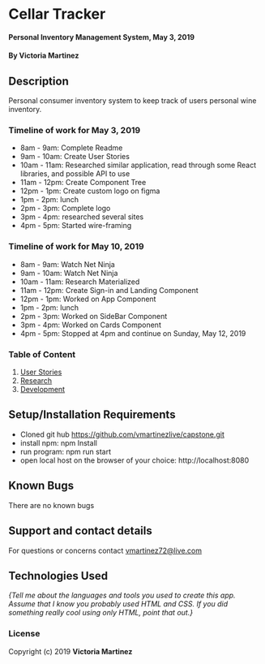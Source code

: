 # Cellar Tracker

#### Personal Inventory Management System, May 3, 2019

#### By Victoria Martinez

## Description

Personal consumer inventory system to keep track of users personal wine inventory.  

### Timeline of work for May 3, 2019
* 8am - 9am: Complete Readme
* 9am - 10am: Create User Stories
* 10am - 11am: Researched similar application, read through some React libraries, and possible API to use
* 11am - 12pm: Create Component Tree
* 12pm - 1pm: Create custom logo on figma
* 1pm - 2pm: lunch
* 2pm - 3pm: Complete logo
* 3pm - 4pm: researched several sites
* 4pm - 5pm: Started wire-framing

### Timeline of work for May 10, 2019
* 8am - 9am: Watch Net Ninja
* 9am - 10am: Watch Net Ninja
* 10am - 11am: Research Materialized
* 11am - 12pm: Create Sign-in and Landing Component
* 12pm - 1pm: Worked on App Component
* 1pm - 2pm: lunch
* 2pm - 3pm: Worked on SideBar Component
* 3pm - 4pm: Worked on Cards Component
* 4pm - 5pm: Stopped at 4pm and continue on Sunday, May 12, 2019


### Table of Content
1. [User Stories](PERSONA.md)
2. [Research](RESEARCH.md)
3. [Development](DEVELOPMENT.md)

## Setup/Installation Requirements
* Cloned git hub https://github.com/vmartinezlive/capstone.git
* install npm: npm Install
* run program: npm run start
* open local host on the browser of your choice: http://localhost:8080


## Known Bugs

There are no known bugs

## Support and contact details

For questions or concerns contact vmartinez72@live.com

## Technologies Used

_{Tell me about the languages and tools you used to create this app. Assume that I know you probably used HTML and CSS. If you did something really cool using only HTML, point that out.}_

### License

Copyright (c) 2019 **Victoria Martinez**
